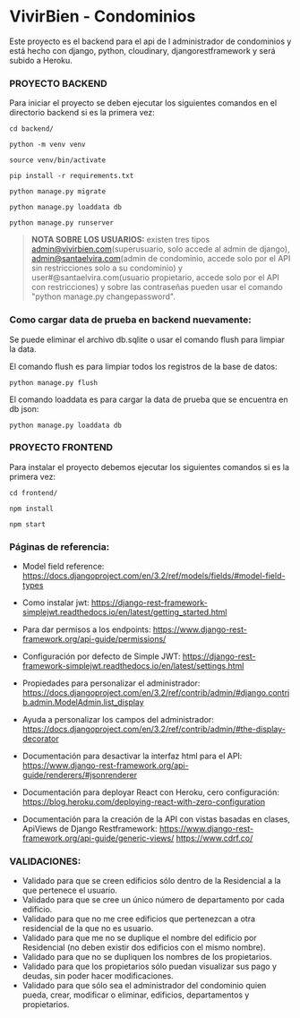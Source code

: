 # VivirBien - Condominios

Este proyecto es el backend para el api de l administrador de condominios y está hecho con django, python, cloudinary, djangorestframework y será subido a Heroku.

### PROYECTO BACKEND

Para iniciar el proyecto se deben ejecutar los siguientes comandos en el directorio backend si es la primera vez:

```
cd backend/

python -m venv venv

source venv/bin/activate

pip install -r requirements.txt

python manage.py migrate

python manage.py loaddata db

python manage.py runserver
```

> **NOTA SOBRE LOS USUARIOS:** existen tres tipos admin@vivirbien.com(superusuario, solo accede al admin de django), admin@santaelvira.com(admin de condominio, accede solo por el API sin restricciones solo a su condominio) y user#@santaelvira.com(usuario propietario, accede solo por el API con restricciones) y sobre las contraseñas pueden usar el comando "python manage.py changepassword".

### Como cargar data de prueba en backend nuevamente:

Se puede eliminar el archivo db.sqlite o usar el comando flush para limpiar la data.

El comando flush es para limpiar todos los registros de la base de datos:

```
python manage.py flush 
```

El comando loaddata es para cargar la data de prueba que se encuentra en db json:

```
python manage.py loaddata db 
```



### PROYECTO FRONTEND

Para instalar el proyecto debemos ejecutar los siguientes comandos si es la primera vez:

```
cd frontend/

npm install

npm start
```


### Páginas de referencia:

* Model field reference: https://docs.djangoproject.com/en/3.2/ref/models/fields/#model-field-types

* Como instalar jwt: https://django-rest-framework-simplejwt.readthedocs.io/en/latest/getting_started.html

* Para dar permisos a los endpoints: https://www.django-rest-framework.org/api-guide/permissions/

* Configuración por defecto de Simple JWT: https://django-rest-framework-simplejwt.readthedocs.io/en/latest/settings.html

* Propiedades para personalizar el administrador: https://docs.djangoproject.com/en/3.2/ref/contrib/admin/#django.contrib.admin.ModelAdmin.list_display

* Ayuda a personalizar los campos del administrador: https://docs.djangoproject.com/en/3.2/ref/contrib/admin/#the-display-decorator

* Documentación para desactivar la interfaz html para el API: https://www.django-rest-framework.org/api-guide/renderers/#jsonrenderer

* Documentación para deployar React con Heroku, cero configuración: https://blog.heroku.com/deploying-react-with-zero-configuration

* Documentación para la creación de la API con vistas basadas en clases, ApiViews de Django Restframework:  https://www.django-rest-framework.org/api-guide/generic-views/
https://www.cdrf.co/


### VALIDACIONES:

* Validado para que se creen edificios sólo dentro de la Residencial a la que pertenece el usuario.
* Validado para que se cree un único número de departamento por cada edificio.
* Validado para que no me cree edificios que pertenezcan a otra residencial de la que no es usuario.
* Validado para que me no se duplique el nombre del edificio por Residencial (no deben existir dos edificios con el mismo nombre).
* Validado para que no se dupliquen los nombres de los propietarios.
* Validado para que los propietarios sólo puedan visualizar sus pago y deudas, sin poder hacer modificaciones.
* Validado para que sólo sea el administrador del condominio quien pueda, crear, modificar o eliminar, edificios, departamentos y propietarios.
